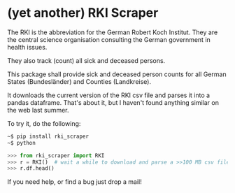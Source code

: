# (yet another) RKI Scraper

The RKI is the abbreviation for the German Robert Koch Institut. They are the
central science organisation consulting the German government in health issues.

They also track (count) all sick and deceased persons.

This package shall provide sick and deceased person counts for all German States
(Bundesländer) and Counties (Landkreise).

It downloads the current version of the RKI csv file and parses it into a pandas
dataframe. That's about it, but I haven't found anything similar on the web last
summer.

To try it, do the following:

```bash
~$ pip install rki_scraper
~$ python
```

```python
>>> from rki_scraper import RKI
>>> r = RKI()  # wait a while to download and parse a >>100 MB csv file
>>> r.df.head()
```

If you need help, or find a bug just drop a mail!
